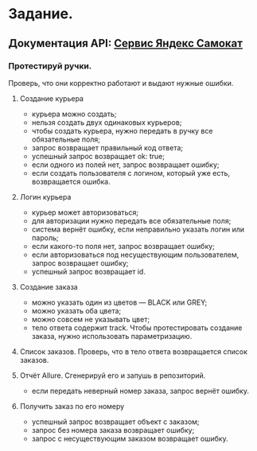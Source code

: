 # Задание.

## Документация API: [Сервис Яндекс Самокат](https://qa-scooter.praktikum-services.ru/docs/ "API сервиса Яндекс Самокат")

### Протестируй ручки.

Проверь, что они корректно работают и выдают нужные ошибки.
1. Создание курьера
   - курьера можно создать;
   - нельзя создать двух одинаковых курьеров;
   - чтобы создать курьера, нужно передать в ручку все обязательные поля;
   - запрос возвращает правильный код ответа;
   - успешный запрос возвращает ok: true;
   - если одного из полей нет, запрос возвращает ошибку;
   - если создать пользователя с логином, который уже есть, возвращается ошибка.
2. Логин курьера
   - курьер может авторизоваться;
   - для авторизации нужно передать все обязательные поля;
   - система вернёт ошибку, если неправильно указать логин или пароль;
   - если какого-то поля нет, запрос возвращает ошибку;
   - если авторизоваться под несуществующим пользователем, запрос возвращает ошибку;
   - успешный запрос возвращает id.
3. Создание заказа
   - можно указать один из цветов — BLACK или GREY;
   - можно указать оба цвета;
   - можно совсем не указывать цвет;
   - тело ответа содержит track.
Чтобы протестировать создание заказа, нужно использовать параметризацию.
4. Список заказов.
Проверь, что в тело ответа возвращается список заказов.

5. Отчёт Allure. 
Сгенерируй его и запушь в репозиторий.
   - если передать неверный номер заказа, запрос вернёт ошибку.
3. Получить заказ по его номеру
   - успешный запрос возвращает объект с заказом;
   - запрос без номера заказа возвращает ошибку;
   - запрос с несуществующим заказом возвращает ошибку.
